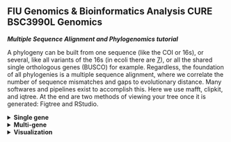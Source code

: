 ## FIU Genomics & Bioinformatics Analysis CURE BSC3990L Genomics ###

***Multiple Sequence Alignment and Phylogenomics tutorial***

A phylogeny can be built from one sequence (like the COI or 16s), or several, like all variants of the 16s (in ecoli there are [7](https://biocyc.org/gene?orgid=ECOLI&id=EG30085)), or all the shared single orthologous genes (BUSCO) for example. Regardless, the foundation of all phylogenies is a multiple sequence alignment, where we correlate the number of sequence mismatches and gaps to evolutionary distance. Many softwares and pipelines exist to accomplish this. Here we use mafft, clipkit, and iqtree. At the end are two methods of viewing your tree once it is generated: Figtree and RStudio.

<details>
  <summary><b>Single gene</b></summary>

## Extract Sequences

The first step is to gather all the gene sequences you are interested in aligning. We will use the rrsA 16s sequence as a continuation from the [BLAST tutorial](https://github.com/FierstLab/Bootcamp/blob/main/5.ntBLAST.md). If you have completed this tutorial, then you should have a directory called blast_loop with 5 ecoli genomes and the directory called blast_out. 

**cd to blast_out** and you should have 5 output files that end in _blast.out

`more` or `less` one of these files. It should look something like:
```
NC_000913.3:4035531-4037072     NZ_CP024138.1   99.676  1542    5       0       1       1542    3848577 3847036 0.0     2820
NC_000913.3:4035531-4037072     NZ_CP024138.1   99.546  1542    6       1       1       1542    548767  550307  0.0     2808
NC_000913.3:4035531-4037072     NZ_CP024138.1   98.962  1542    16      0       1       1542    4852712 4851171 0.0     2760
NC_000913.3:4035531-4037072     NZ_CP024138.1   98.898  1542    17      0       1       1542    4567895 4566354 0.0     2754
NC_000913.3:4035531-4037072     NZ_CP024138.1   98.898  1542    17      0       1       1542    4736107 4734566 0.0     2754
NC_000913.3:4035531-4037072     NZ_CP024138.1   98.898  1542    16      1       1       1542    1258286 1259826 0.0     2752
NC_000913.3:4035531-4037072     NZ_CP024138.1   98.768  1542    17      2       1       1542    4527455 4525916 0.0     2741
```

**Note:** For nematodes, the ribosomal gene typically used for phylogenies is the 18s sequence (it's actually 18s, 5.8s, and 28s of the rDNA, but we'll say 18s for simplicity) taken from a previous [nematode phylogenomics paper](https://www.pnas.org/doi/epdf/10.1073/pnas.0403094101) The nematode 18s sequence is in the file /home/data/jfierst_classroom/msaPractice/18s.fasta

The BLAST output tells us which regions of the genomes match the sequence of interest (columns 9 and 10), but they don't give us the actual sequnces, so we need to make a bed file and use bedtools getfasta to extract these fasta sequences.

**cd back into the blast_loop directory**

Make your script:
```
vi bedtools.sh
```

hit [i] for insert, then copy/paste the following code. The code is commented so that you know what each line is doing. 

```
#!/bin/bash

#SBATCH --account acc_jfierst_classroom
#SBATCH --partition highmem1
#SBATCH --qos highmem1
#SBATCH --output=output_bedtools.log
#SBATCH --mail-user=username@fiu.edu    #use your own email instead
#SBATCH --mail-type=ALL

module load bedtools2-2.27.1-gcc-8.2.0-bxmhnwb #load the software

#loop makes bed file from blast output and extracts sequence from fasta file
while read -r line; do

#take the first line from each blast output file and cut columns 2,9,10 to make a bed file
  head -1 ./blast_out/${line}_blast.out | cut -f 2,9,10 > ${line}.bed

#check if column 2 of bed file is less than column 3, if not switch them (if will cause an error if anitsense)
  awk '{if ($2 > $3) {temp = $2; $2 = $3; $3 = temp} print}' ${line}.bed > tmpfile && mv tmpfile ${line}.bed

#check to make sure bed files are tab delimited
  sed -i 's/ /\t/g' ${line}.bed

#use bedtools getfasta to get sequnce from genome
  bedtools getfasta -fi ${line} -bed ${line}.bed -fo ${line}.tmp

done < list.txt

#concatenate all sequences together into a single file
cat *.tmp > cat_rrsA.fasta

#remove intermediate files
rm *.fai
rm *.tmp
rm *.bed
```
hit [Esc] and type `:wq` and then hit [enter] 

```
sbatch bedtools.sh
```
You can find more information on bedtools getfasta here: https://bedtools.readthedocs.io/en/latest/content/tools/getfasta.html

This script runs finished in seconds and your output is the file cat_rrsA.fasta. `more` or `less` the file. What does it look like?

These names (lines beginning with ">") are going to be annoying later on. Let's fix it!

```
sed -i 's/contig_1:138094-139635/lab_strain/g' cat_rrsA.fasta
sed -i 's/NC_000913.3:4035531-4037072/ASM584/g' cat_rrsA.fasta
sed -i 's/NC_002695.2:3449868-3451409/ASM886/g' cat_rrsA.fasta
sed -i 's/NC_007946.1:4202676-4204217/ASM132/g' cat_rrsA.fasta
sed -i 's/NZ_CP024138.1:3847036-3848577/ASM285/g' cat_rrsA.fasta
```

## Align Sequences

Make your script:
```
vi mafft.sh
```

hit [i] for insert and copy/paste the following:
```
#!/bin/bash

#SBATCH --account acc_jfierst_classroom
#SBATCH --partition highmem1
#SBATCH --qos highmem1
#SBATCH --output=output_mafft.log
#SBATCH --mail-user=username@fiu.edu    #use your own email instead
#SBATCH --mail-type=ALL

module load mafft-7.221-gcc-8.2.0-y6cgezm #load the software

linsi --thread 16 --maxiterate 1000 cat_rrsA.fasta > rrsA_aligned.fasta
```
hit [Esc] and type `:wq` and then hit [enter] 

```
sbatch mafft.sh
```

The code finishes in seconds and the output is rrsA_aligned.fasta. `more` or `less` rrsA_aligned.fasta. What does it look like? Do you see rows of `-------------`? What does `----` indicate?

## Trim Alignments

We need to "trim" our alignments because gaps may exist in the alignment which are not informative. Specifically, we remove all gaps present in 90% of sequences, thereby only keeping the gaps which may be informative when building the phylogeny. We use a software called ClipKit to do this, with the option smart-gap. 

First, this software isn't available as a module on the HPC, so we must install it with mamba.

```
module load mamba/23.1.0-4
```

```
conda create -n clipkit
```

```
source activate clipkit
```

```
mamba install bioconda::clipkit
```

Type `clipkit -h` and the manual should appear if you've installed it correctly.

Make your script:

```
vi clipkit.sh
```

hit [i] for insert and copy/paste the following:

```
#!/bin/bash

#SBATCH --account acc_jfierst_classroom
#SBATCH --partition highmem1
#SBATCH --qos highmem1
#SBATCH --output=output_clipkit.log
#SBATCH --mail-user=username@fiu.edu    #use your own email instead
#SBATCH --mail-type=ALL

module load mamba/23.1.0-4

source activate clipkit

clipkit -m smart-gap rrsA_aligned.fasta
```

hit [Esc] and type `:wq` and then hit [enter] 

```
sbatch clipkit.sh
```

The code runs in ~30 seconds on the ecoli data. The output file is rrsA_aligned.fasta.clipkit. `more` or `less` the file. Do you see a difference between this file and the rrsA_aligned.fasta file? 

## Build the Tree
Make the script:

```
vi iqtree.sh
```

hit [i] for insert and copy/paste the following:
```
#!/bin/bash

#SBATCH --account acc_jfierst_classroom
#SBATCH --partition highmem1
#SBATCH --qos highmem1
#SBATCH --output=output_iqtree.log
#SBATCH --mail-user=username@fiu.edu    #use your own email instead
#SBATCH --mail-type=ALL


module load iqtree-2-gcc-8.2.0

iqtree2 -s rrsA_aligned.fasta.clipkit -m MFP -bb 1000 -alrt 1000 -nt AUTO
```
hit [Esc] and type `:wq` and then hit [enter] 

```
sbatch iqtree.sh
```

Here, we are running iqtree with the with the MFP option which will test a bunch of phylogenetic models on your data, calculate AIC, AICc, and BIC scores, then choose the model with the best (smallest) BIC score (this can be changed by adding `-AIC` or `-AICc`. `-bb` specifies the number of bootstrap replicates. `-alrt` is similar to `-bb` and specifies bootstrap replicates when calculating branch support. Finally, `-nt AUTO` allows the program to determine the best number of cores to use for efficiency.

The code runs for ~5minutes with the ecoli data. Many files will be output. The rrsA_aligned.fasta.clipkit.treefile is the nexus file which you can download to your personal computer and view in Figtree or Rstudio as described in the visualization section below. If you type `head rrsA_aligned.fasta.clipkit.treefile`, then you should see:

```
(contig_1_138094-139635:0.0006492102,(NC_000913.3_4035531-4037072:0.0000324674,(NC_002695.2_3449868-3451409:0.0000010000,NZ_CP024138.1_3847036-3848577:0.001
5950342)100/100:1.1955503250)0/20:0.0019178427,NC_007946.1_4202676-4204217:0.0000010000);
```

iqtree can be a difficult program to grasp as it has many options, models, and parameters. See the documentation of more information: http://www.iqtree.org/doc/Tutorial#first-running-example

</details>

<details>
  <summary><b>Multi-gene</b></summary>

A multi-gene tree follows much of the same steps as a single gene-tree. However, instead of one trimmed MSA, we will generate several (one per gene). It is important that all MSAs have the same headers (lines beginning with >). All alignments are then concatenated with AMAS, which generates two files needed to run IQTREE, a concatenated msa and a partition file. 

For this tutorial we will use the 7 variants of 16s rDNA found in _E.coli_ to demonstrate the process of building a phylogeny from a multi-gene MSA.

## Get the Data

`cd` to your working directory (for me this is /home/data/jfierst_classroom/tori)

Make a directory to keep your work in (stay organized!)
```
mkdir multigene_phylogeny
```

```
cd multigene_phylogeny
```

Get the data:
```
cp -R /home/data/jfierst_classroom/msaPractice/genomes ./.
cp -R /home/data/jfierst_classroom/msaPractice/rrs ./.
```

```
ls -Rlath
```

You should see that within the /rrs/ directory there are 7 fasta sequences. Within the /genomes/ directory there is a directory per species, each containing a fna file (the genome for that species).

Make list of genes and list of species (preparation for loops). 

<br>

**Do not copy/paste the code block, do it line by line.**
```
cd genomes  #move into the genomes directory
ls * > ./../species.txt  #list the directories into species.txt (species.txt will be located in the multigene_phylogeny directory)
cd ../rrs  #move back a directory and into the rrs directory
ls * > ./../genes.txt  #list the files into genes.txt (genes.txt will be located in the multigene_phylogeny directory)
cd ..  #move back into the multigene_phylogeny directory
```
```
more species.txt
```
What does species.txt look like? Right, there's been a problem. We want a list of species without all the directory information. Lets fix it!

<br>

**Do not copy/paste the code block, do it line by line.**
```
awk 'NR%3==1' species.txt > temp  #prints the first of every three lines and saves the first to temp
sed -i 's/://g' temp #removes ':' symbol
mv temp species.txt #moves temp to species.txt 
```

```
more species.txt
```
Have we fixed it?

species.txt should look like:
```
ASM132
ASM285
ASM584
ASM886
lab_strain
```
And genes.txt should look like:
```
rrsA.fasta
rrsB.fasta
rrsC.fasta
rrsD.fasta
rrsE.fasta
rrsG.fasta
rrsH.fasta
```


## BLAST to Find Sequences

Make the script:
```
vi blast.sh
```

hit [i] for insert and copy/paste the following:
```
#!/bin/bash

#SBATCH --account acc_jfierst_classroom
#SBATCH --partition highmem1
#SBATCH --qos highmem1
#SBATCH --output=output_blast.log
#SBATCH --mail-user=username@fiu.edu    #use your own email instead
#SBATCH --mail-type=ALL

module load blast-plus-2.11.0  #load software

mkdir -p blast_out    #make output directory if it doesn't already exist

#A loop within a loop, the first one chooses a gene sequence from genes.txt and the second one goes through the list of species 
while read -r gene; do
  while read -r species; do
    blastn -query ./rrs/${gene} -subject ./genomes/${species}/*.fna -outfmt 6 -out ./blast_out/${gene}_${species}_blast.out
  done < species.txt
done < genes.txt
```
hit [Esc] and type `:wq` and then hit [enter] 

Submit the script:
```
sbatch blast.sh
```
Your output is in blast_out. It should be 35 files (7 genes * 5 species). 


## Extract Sequences

Make your script:
```
vi bedtools.sh
```

hit [i] for insert, then copy/paste the following code. The code is commented so that you know what each line is doing. 

```
#!/bin/bash

#SBATCH --account acc_jfierst_classroom
#SBATCH --partition highmem1
#SBATCH --qos highmem1
#SBATCH --output=output_bedtools.log
#SBATCH --mail-user=username@fiu.edu    #use your own email instead
#SBATCH --mail-type=ALL

module load bedtools2-2.27.1-gcc-8.2.0-bxmhnwb #load the software

mkdir -p concatenated_sequences

#loop makes bed file from blast output and extracts sequence from fasta file
for file in ./blast_out/*; do

#take the first line from each blast output file and cut columns 2,9,10 to make a bed file
  head -1 ${file} | cut -f 2,9,10 > ${file}.bed

#check if column 2 of bed file is less than column 3, if not switch them (if will cause an error if anitsense)
  awk '{if ($2 > $3) {temp = $2; $2 = $3; $3 = temp} print}' ${file}.bed > tmpfile && mv tmpfile ${file}.bed

#check to make sure bed files are tab delimited
  sed -i 's/ /\t/g' ${file}.bed

done

#use bedtools getfasta to get sequnce from genome
while read -r species; do
  while read -r gene; do
    bedtools getfasta -fi ./genomes/${species}/*.fna -bed ./blast_out/${gene}_${species}*.bed -fo ./blast_out/${gene}_${species}.tmp
  done < genes.txt
done < species.txt

#fix header lines (lines with >, so that it is just the species name)
while read -r species; do
  for file in ./blast_out/*${species}*.tmp; do
    sed "s/^>.*/>${species}/" ${file} > ${file}.fixed
  done
done < species.txt

#concatenate all sequences per gene together into a single file
while read -r gene; do
  cat ./blast_out/*${gene}*.tmp.fixed > ./concatenated_sequences/cat_${gene}
done < genes.txt

#remove intermediate files
rm ./blast_out/*.tmp
rm ./blast_out/*.bed
rm ./blast_out/*.fixed
```
hit [Esc] and type `:wq` and then hit [enter] 

```
sbatch bedtools.sh
```
Your output is in the directory concatenated_sequences. `cd` into the directory and `ls`. You should see 7 files corresponding the each gene. `head` a file, what do you see? If you type `grep ">" *`, then you should see that all lines beginning with ">" are simplified to the strain names. Remember to `cd` back to multigene_phylogeny before continuing.

## Align Sequences

Make your script:
```
vi mafft.sh
```

hit [i] for insert and copy/paste the following:
```
#!/bin/bash

#SBATCH --account acc_jfierst_classroom
#SBATCH --partition highmem1
#SBATCH --qos highmem1
#SBATCH --output=output_mafft.log
#SBATCH --mail-user=username@fiu.edu    #use your own email instead
#SBATCH --mail-type=ALL

module load mafft-7.221-gcc-8.2.0-y6cgezm #load the software

for file in ./concatenated_sequences/*; do
  linsi --thread 16 --maxiterate 1000 ${file} > ${file}.aligned
done 
```
hit [Esc] and type `:wq` and then hit [enter] 

```
sbatch mafft.sh
```

## Trim Alignments

```
vi clipkit.sh
```

hit [i] for insert and copy/paste the following:

```
#!/bin/bash

#SBATCH --account acc_jfierst_classroom
#SBATCH --partition highmem1
#SBATCH --qos highmem1
#SBATCH --output=output_clipkit.log
#SBATCH --mail-user=username@fiu.edu    #use your own email instead
#SBATCH --mail-type=ALL

module load mamba/23.1.0-4

source activate clipkit

for file in ./concatenated_sequences/*.aligned; do
  clipkit -m smart-gap ${file}
done

#remove intermediate files
cd concatenated_sequences
rm *.fasta   
rm *.aligned
cd ..
```

hit [Esc] and type `:wq` and then hit [enter] 

```
sbatch clipkit.sh
```


## Concatenate Alignments


Get the software:

```
module load mamba/23.1.0-4
```

```
conda create -n AMAS
```

```
source activate AMAS
```

```
mamba install bioconda::amas
```

Make the script:

```
vi AMAS.sh
```

Hit [i] for insert and copy/paste the following:

```
#!/bin/bash

#SBATCH --account acc_jfierst_classroom
#SBATCH --partition highmem1
#SBATCH --qos highmem1
#SBATCH --output=output_AMAS.log
#SBATCH --mail-user=username@fiu.edu    #use your own email instead
#SBATCH --mail-type=ALL

# get partition file with AMAS
module load mamba/23.1.0-4
source activate AMAS

python3 /home/[your_username]/.conda/envs/AMAS/bin/AMAS.py concat -c 40 -f fasta -d dna --part-format raxml -i ./concatenated_sequences/*
```
hit [Esc] and type `:wq` and then hit [enter] 

Submit the script:

```
sbatch AMAS.sh
```
The output is 2 files, concatenated.out and partitions.txt. These files are located in the multigene_phylogeny directory. `ls`. Do you see them? `more` or `less` the these 2 files. What do they look like?

## Build the Tree

Make the script:

```
vi iqtree.sh
```

hit [i] for insert and copy/paste the following:

```
#!/bin/bash

#SBATCH --account acc_jfierst_classroom
#SBATCH --partition highmem1
#SBATCH --qos highmem1
#SBATCH --output=output_iqtree.log
#SBATCH --mail-user=username@fiu.edu    #use your own email instead
#SBATCH --mail-type=ALL


module load iqtree-2-gcc-8.2.0

iqtree2 -s concatenated.out -spp partitions.txt -m MFP+MERGE -bb 1000 -alrt 1000 -nt AUTO
```

hit [Esc] and type `:wq` and then hit [enter] 

```
sbatch iqtree.sh
```
Here, I am running IQTREE with 1000 ultrafast bootstraps, 1000 non-parametric bootstraps when calculating branch support, AUTO allocate cores for efficiency, model MFP+MERGE (takes forever, but considers the FreeRate heterogeneity and full partitioning when finding the best model). More information about running IQTREE with multi-gene alignments is located [here](http://www.iqtree.org/doc/Advanced-Tutorial#partitioned-analysis-for-multi-gene-alignments). You can even mix data types!

Your output is several files. Here is what each output file contains:
```
Analysis results written to:
  IQ-TREE report:                partitions.txt.iqtree
  Maximum-likelihood tree:       partitions.txt.treefile
  Likelihood distances:          partitions.txt.mldist
  Best partitioning scheme:      partitions.txt.best_scheme.nex
           in RAxML format:      partitions.txt.best_scheme

Ultrafast bootstrap approximation results written to:
  Split support values:          partitions.txt.splits.nex
  Consensus tree:                partitions.txt.contree
  Screen log file:               partitions.txt.log
```

For visualization we will move forward with partitions.txt.treefile. `head` the file. It should look like:
```
(ASM132:0.0001143634,((ASM285:6.3936111178,ASM886:0.0000131456)100/100:14.7610316400,ASM584:0.0000147020)100/100:3.1080925270,lab_strain:0.0056631617);
```

Choosing which genes to base your phylogeny off of can be difficult. There are the typical mitochondrial genes like COI (or some people do whole mitochondrial alignment), or ribosomal subunits like 16s, 18s, etc. Another option is to use your BUSCO outputs. 
An example of building a phylogeny based on BUSCO shared single copy orthologs can be found [here](https://github.com/ToriEggers/RhabditinaPCA/blob/main/BuscoPhylogeny.md)

</details>

<details>
  <summary><b>Visualization</b></summary>

## Download the file to your local machine

The files you want to download are `*.treefile`. If you did the single gene tutorial and want to download that treefile, it is located in `/home/data/jfierst_classroom/[username]/blast_loop/*.treefile`. If you did the multigene tutorial, then that treefile is located in `/home/data/jfierst_classroom/[username]/multigene_phylogeny/*.treefile` 

**To download a file from the web browser:**

Go to the HPC dashboard tab that is currently open on your laptop.

Click on the Files button.

Next, click on the Home Directory button.

Navigate to the file and check the white box next to it.

Finally, click the Download button in the top-right corner to download the file.

**To download a file from command line**

Type 'exit' and hit [enter]. This will log you out of the hpc

Type 'sftp username@hpclogin01.fiu.edu' and hit [enter]

Enter your password 

navagate to the file

Type 'get file'

Type 'exit' and hit [enter] to log out of sftp

## FigTree

You can install FigTree on your local machine by downloading it [here](https://github.com/rambaut/figtree/releases/tag/v1.4.4)

Once you have FigTree, navigate to the upper left corner and click on file, then click open

Find your treefile and double click, it should create a tree like: ![screenshot](https://github.com/FierstLab/Bootcamp/blob/main/pictures/Screenshot%202025-03-13%20004422.png)

If you navigate to Tip Labels on the left ribbon, and click the arrow to expand the selection, you should see font size. Increase this. Otherwise, play around with the options. If you click on a branch or label you can annotate it, color it, rotate the node, etc.

## RStudio

To install RStudio, you must first install R, then RStudio. You can do so [here](https://posit.co/download/rstudio-desktop/)

A simple tree can be plotted with the following code:
```
install.packages("ape")

library(ape)

setwd("C:/Users/torie") #set to your directory containing the treefile

multigene_tree <- read.tree("partitions.txt.treefile")
plot(multigene_tree)
```
There may be more of a learning curve with R, but in the long run, it allows you to calculate statistics about trait evolution across the tree and customize your tree in alot more ways. It's also easily reproducable. 

</details>
